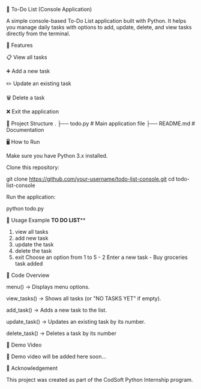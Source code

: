 📝 To-Do List (Console Application)

A simple console-based To-Do List application built with Python.
It helps you manage daily tasks with options to add, update, delete, and view tasks directly from the terminal.

🚀 Features

📋 View all tasks

➕ Add a new task

✏️ Update an existing task

🗑️ Delete a task

❌ Exit the application

📂 Project Structure
.
├── todo.py      # Main application file
├── README.md    # Documentation

🖥️ How to Run

Make sure you have Python 3.x installed.

Clone this repository:

git clone https://github.com/your-username/todo-list-console.git
cd todo-list-console


Run the application:

python todo.py

📖 Usage Example
******TO DO LIST******** 
1. view all tasks
2. add new task
3. update the task
4. delete the task
5. exit
Choose an option from 1 to 5 - 2
Enter a new task - Buy groceries
task added

🧩 Code Overview

menu() → Displays menu options.

view_tasks() → Shows all tasks (or "NO TASKS YET" if empty).

add_task() → Adds a new task to the list.

update_task() → Updates an existing task by its number.

delete_task() → Deletes a task by its number

🎥 Demo Video

📌 Demo video will be added here soon...

🙏 Acknowledgement

This project was created as part of the CodSoft Python Internship program.
